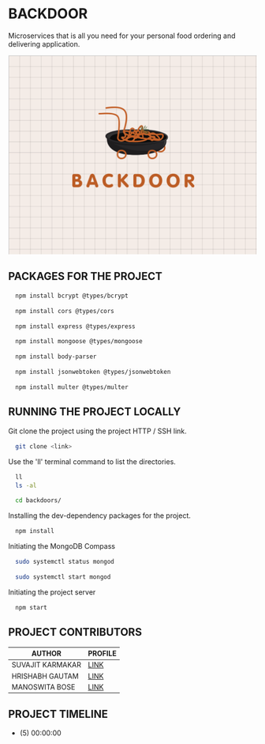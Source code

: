 # BACKDOOR 
Microservices that is all you need for your personal food ordering and delivering application.

![Logo](images/backdoor-brand-logo.png)


## PACKAGES FOR THE PROJECT

```bash
  npm install bcrypt @types/bcrypt
```
```bash
  npm install cors @types/cors
```
```bash
  npm install express @types/express
```
```bash
  npm install mongoose @types/mongoose
```
```bash
  npm install body-parser
```
```bash
  npm install jsonwebtoken @types/jsonwebtoken
```
```bash
  npm install multer @types/multer
```

## RUNNING THE PROJECT LOCALLY 
Git clone the project using the project HTTP / SSH link.

```bash
  git clone <link>
```
Use the 'll' terminal command to list the directories.
```bash
  ll
  ls -al
```
```bash
  cd backdoors/
```
Installing the dev-dependency packages for the project.
```bash
  npm install
```
Initiating the MongoDB Compass
```bash
  sudo systemctl status mongod
```
```bash
  sudo systemctl start mongod
```
Initiating the project server
```bash
  npm start
```

## PROJECT CONTRIBUTORS 

| AUTHOR               | PROFILE                                    |
|--------------------|------------------------------------------------|
| SUVAJIT KARMAKAR  | [LINK](https://github.com/SUVAJIT-KARMAKAR) |
| HRISHABH GAUTAM   | [LINK](https://github.com/hrishabh-16)       |
| MANOSWITA BOSE     | [LINK](https://github.com/manoswita2501)       |

## PROJECT TIMELINE 
- (5) 00:00:00







